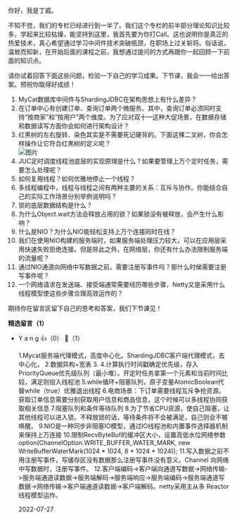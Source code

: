你好，我是丁威。

不知不觉，我们的专栏已经进行到一半了。我们这个专栏的前半部分理论知识比较多，学起来比较枯燥，能坚持到这里，我首先要为你打Call。这也说明你是真正的热爱技术，真心希望通过学习中间件技术突破瓶颈，在职场上过关斩将。俗话说，温故而知新，在开始后面的课程之前，我想通过提问的方式再跟你一起回顾一下前面的知识点。

请你试着回答下面这些问题，检验一下自己的学习成果。下节课，我会一一给出答案。预祝你取得好成绩！

01. MyCat数据库中间件与ShardingJDBC在架构思想上有什么差异？
02. 在订单中心有创建订单、查询订单两个微服务。其中，查询订单必须同时支持“按商家”和“按用户”两个维度。为了应对双十一这种大促场景，在数据存储和数据读写方面你会如何进行架构设计？
03. 红黑树的左右旋转、染色其实是不需要死记硬背的。下面这棵二叉树，你会怎样操作让它符合红黑树的定义呢？  
    ![图片](https://static001.geekbang.org/resource/image/28/11/2833fe5afe8b2963d0be81b1db212c11.jpg?wh=1321x912)
04. JUC定时调度线程池底层的实现原理是什么？如果要管理上万个定时任务，需要怎么处理呢？
05. 如何复用线程？如何优雅地停止一个线程？
06. 多线程编程中，线程与线程之间有两种主要的关系：互斥与协作。你能结合自己的实际工作场景分别举例说明吗？
07. 锁的底层数据结构是什么？
08. 为什么Object.wait方法会释放占用的锁？如果锁没有被释放，会产生什么影响？
09. 什么是NIO？为什么NIO能轻松支持上万个连接同时在线？
10. 我们在使用NIO构建的服务端时，如果服务端处理压力较大，可以在应用层采用快速失败拒绝连接。但是除此之外，在网络层，你还有什么办法限制服务端的流量呢？
11. 通过NIO通道向网络中写数据之前，需要注册写事件吗？那什么时候需要注册写事件呢？
12. 一个网络请求在发送端、接受端通常需要经历哪些步骤，Netty又是采用什么线程模型使这些步骤合理高效运作的？

期待你在留言区留下自己的思考和答案，我们下节课见！
<div><strong>精选留言（1）</strong></div><ul>
<li><span>Y a n g</span> 👍（0） 💬（1）<p>1.Mycat服务端代理模式，高度中心化。ShardingJDBC客户端代理模式，去中心化，
2.数据异构+宽表
3.
4.计算执行时间戳确定优先级，存入PriorityQueue优先级队列（最小堆）。开定时任务拿第一个元素和当前时间比较，满足则投入线程池
5.while循环+阻塞队列，原子变量AtomicBoolean代替while（true）优雅退出线程
6.电商场景：下订单需要线程互斥争抢资源。获取订单信息需要分别获取用户信息和商品信息，这个时候可以多线程协同获取相关信息
7.阻塞队列和条件等待队列
8.为了节省CPU资源，使自己阻塞，让其他线程可以进入锁。不释放锁的话，等待条件将不会被满足，自己则会不被唤醒。
9.NIO是一种同步非阻塞IO模型，通过IO线程池和内置事件选择器机制来保持上万连接
10.限制RecvByteBuf的缓冲区大小，设置高低水位网络参数option(ChannelOption.WRITE_BUFFER_WATER_MARK, new WriteBufferWaterMark(1024 * 1024, 8 * 1024 * 1024));
11.写入数据之前不用注册写事件，写缓存区没有数据那么注册写事件没有意义。Channel 向网络中写数据时，注册写事件。
12.客户端编码-&gt;客户端向通道写数据-&gt;网络传输-&gt;服务端通道读数据-&gt;服务端解码-&gt;服务端响应-&gt;服务端编码-&gt;服务端通道写数据-&gt;网络传输-&gt;客户端通道读数据-&gt;客户端解码。netty采用主从多 Reactor线程模型运作。

</p>2022-07-27</li><br/>
</ul>